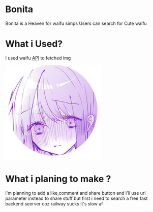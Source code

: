 # Bonita 
Bonita is a Heaven  for waifu simps  Users can search for Cute waifu 


# What i Used?
I used waifu <a href="https://docs.waifu.im/">API</a> to fetched img 


<img src="src/icon.png" height="300px" width="300px"></img>
# What i planing to make ?
i'm  planning to add a like,comment and share button and i'll use url parameter instead to share stuff but first i need to search a free fast backend seerver coz railway sucks it's slow af 
